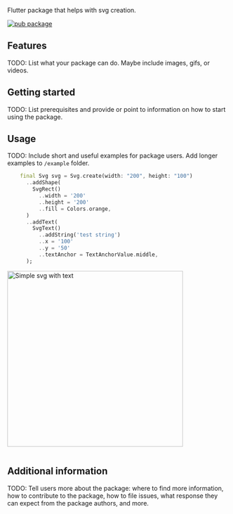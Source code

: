 <!--
This README describes the package. If you publish this package to pub.dev,
this README's contents appear on the landing page for your package.

For information about how to write a good package README, see the guide for
[writing package pages](https://dart.dev/tools/pub/writing-package-pages).

For general information about developing packages, see the Dart guide for
[creating packages](https://dart.dev/guides/libraries/create-packages)
and the Flutter guide for
[developing packages and plugins](https://flutter.dev/to/develop-packages).
-->

Flutter package that helps with svg creation.

[![pub package](https://img.shields.io/pub/v/svg_maker.svg)](https://pub.dartlang.org/packages/svg_maker)

## Features

TODO: List what your package can do. Maybe include images, gifs, or videos.

## Getting started

TODO: List prerequisites and provide or point to information on how to
start using the package.

## Usage

TODO: Include short and useful examples for package users. Add longer examples
to `/example` folder.

```dart
    final Svg svg = Svg.create(width: "200", height: "100")
      ..addShape(
        SvgRect()
          ..width = '200'
          ..height = '200'
          ..fill = Colors.orange,
      )
      ..addText(
        SvgText()
          ..addString('test string')
          ..x = '100'
          ..y = '50'
          ..textAnchor = TextAnchorValue.middle,
      );

```

<p>
    <img src="https://github.com/nicolabellagamba/svg_maker/tree/main/doc/svg_with_text.svg"
    alt="Simple svg with text" height="400"/>
</p>

```dart

```



## Additional information

TODO: Tell users more about the package: where to find more information, how to
contribute to the package, how to file issues, what response they can expect
from the package authors, and more.
